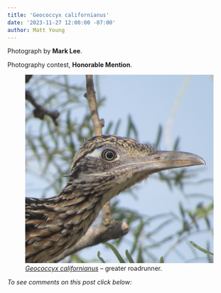 ```yaml
---
title: 'Geococcyx californianus'
date: '2023-11-27 12:00:00 -07:00'
author: Matt Young
---
```


Photograph by <strong>Mark Lee</strong>.

Photography contest, <strong>Honorable Mention</strong>.

<figure>
<img src="/uploads/2023/Lee_Greater_Roadrunner.JPG" alt="Greater roadrunner"/>
<figcaption><a href="https://www.allaboutbirds.org/guide/Greater_Roadrunner/overview"><i>Geococcyx californianus</i></a> &ndash; greater roadrunner.
</figcaption>
</figure>


<i>To see comments on this post click below:</i> <!--more-->
